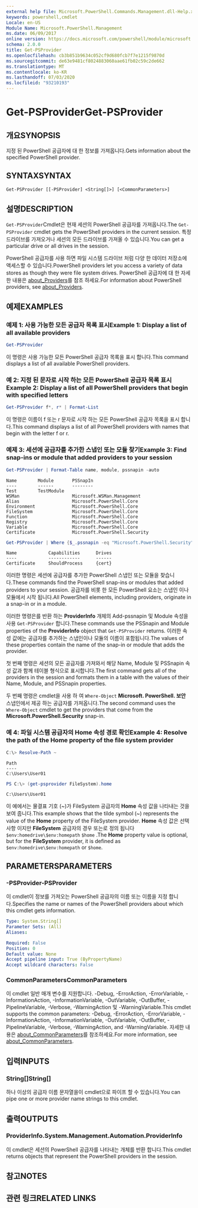 ```yaml
---
external help file: Microsoft.PowerShell.Commands.Management.dll-Help.xml
keywords: powershell,cmdlet
Locale: en-US
Module Name: Microsoft.PowerShell.Management
ms.date: 06/09/2017
online version: https://docs.microsoft.com/powershell/module/microsoft.powershell.management/get-psprovider?view=powershell-7&WT.mc_id=ps-gethelp
schema: 2.0.0
title: Get-PSProvider
ms.openlocfilehash: cb3b851b9634c052cf9d680fcb7f7e1215f9870d
ms.sourcegitcommit: de63e9481cf8024883060aae61fb02c59c2de662
ms.translationtype: MT
ms.contentlocale: ko-KR
ms.lasthandoff: 07/03/2020
ms.locfileid: "93210193"
---
```

# <span data-ttu-id="69cbf-103">Get-PSProvider</span><span class="sxs-lookup"><span data-stu-id="69cbf-103">Get-PSProvider</span></span>

## <span data-ttu-id="69cbf-104">개요</span><span class="sxs-lookup"><span data-stu-id="69cbf-104">SYNOPSIS</span></span>
<span data-ttu-id="69cbf-105">지정 된 PowerShell 공급자에 대 한 정보를 가져옵니다.</span><span class="sxs-lookup"><span data-stu-id="69cbf-105">Gets information about the specified PowerShell provider.</span></span>

## <span data-ttu-id="69cbf-106">SYNTAX</span><span class="sxs-lookup"><span data-stu-id="69cbf-106">SYNTAX</span></span>

```
Get-PSProvider [[-PSProvider] <String[]>] [<CommonParameters>]
```

## <span data-ttu-id="69cbf-107">설명</span><span class="sxs-lookup"><span data-stu-id="69cbf-107">DESCRIPTION</span></span>

<span data-ttu-id="69cbf-108">`Get-PSProvider`Cmdlet은 현재 세션의 PowerShell 공급자를 가져옵니다.</span><span class="sxs-lookup"><span data-stu-id="69cbf-108">The `Get-PSProvider` cmdlet gets the PowerShell providers in the current session.</span></span>
<span data-ttu-id="69cbf-109">특정 드라이브를 가져오거나 세션의 모든 드라이브를 가져올 수 있습니다.</span><span class="sxs-lookup"><span data-stu-id="69cbf-109">You can get a particular drive or all drives in the session.</span></span>

<span data-ttu-id="69cbf-110">PowerShell 공급자를 사용 하면 파일 시스템 드라이브 처럼 다양 한 데이터 저장소에 액세스할 수 있습니다.</span><span class="sxs-lookup"><span data-stu-id="69cbf-110">PowerShell providers let you access a variety of data stores as though they were file system drives.</span></span>
<span data-ttu-id="69cbf-111">PowerShell 공급자에 대 한 자세한 내용은 [about_Providers](../Microsoft.PowerShell.Core/About/about_Providers.md)를 참조 하세요.</span><span class="sxs-lookup"><span data-stu-id="69cbf-111">For information about PowerShell providers, see [about_Providers](../Microsoft.PowerShell.Core/About/about_Providers.md).</span></span>

## <span data-ttu-id="69cbf-112">예제</span><span class="sxs-lookup"><span data-stu-id="69cbf-112">EXAMPLES</span></span>

### <span data-ttu-id="69cbf-113">예제 1: 사용 가능한 모든 공급자 목록 표시</span><span class="sxs-lookup"><span data-stu-id="69cbf-113">Example 1: Display a list of all available providers</span></span>

```powershell
Get-PSProvider
```

<span data-ttu-id="69cbf-114">이 명령은 사용 가능한 모든 PowerShell 공급자 목록을 표시 합니다.</span><span class="sxs-lookup"><span data-stu-id="69cbf-114">This command displays a list of all available PowerShell providers.</span></span>

### <span data-ttu-id="69cbf-115">예 2: 지정 된 문자로 시작 하는 모든 PowerShell 공급자 목록 표시</span><span class="sxs-lookup"><span data-stu-id="69cbf-115">Example 2: Display a list of all PowerShell providers that begin with specified letters</span></span>

```powershell
Get-PSProvider f*, r* | Format-List
```

<span data-ttu-id="69cbf-116">이 명령은 이름이 f 또는 r 문자로 시작 하는 모든 PowerShell 공급자 목록을 표시 합니다.</span><span class="sxs-lookup"><span data-stu-id="69cbf-116">This command displays a list of all PowerShell providers with names that begin with the letter f or r.</span></span>

### <span data-ttu-id="69cbf-117">예제 3: 세션에 공급자를 추가한 스냅인 또는 모듈 찾기</span><span class="sxs-lookup"><span data-stu-id="69cbf-117">Example 3: Find snap-ins or module that added providers to your session</span></span>

```powershell
Get-PSProvider | Format-Table name, module, pssnapin -auto
```

```Output
Name        Module       PSSnapIn
----        ------       --------
Test        TestModule
WSMan                    Microsoft.WSMan.Management
Alias                    Microsoft.PowerShell.Core
Environment              Microsoft.PowerShell.Core
FileSystem               Microsoft.PowerShell.Core
Function                 Microsoft.PowerShell.Core
Registry                 Microsoft.PowerShell.Core
Variable                 Microsoft.PowerShell.Core
Certificate              Microsoft.PowerShell.Security
```

```powershell
Get-PSProvider | Where {$_.pssnapin -eq "Microsoft.PowerShell.Security"}
```

```Output
Name            Capabilities      Drives
----            ------------      ------
Certificate     ShouldProcess     {cert}
```

<span data-ttu-id="69cbf-118">이러한 명령은 세션에 공급자를 추가한 PowerShell 스냅인 또는 모듈을 찾습니다.</span><span class="sxs-lookup"><span data-stu-id="69cbf-118">These commands find the PowerShell snap-ins or modules that added providers to your session.</span></span>
<span data-ttu-id="69cbf-119">공급자를 비롯 한 모든 PowerShell 요소는 스냅인 이나 모듈에서 시작 됩니다.</span><span class="sxs-lookup"><span data-stu-id="69cbf-119">All PowerShell elements, including providers, originate in a snap-in or in a module.</span></span>

<span data-ttu-id="69cbf-120">이러한 명령은를 반환 하는 **ProviderInfo** 개체의 Add-pssnapin 및 Module 속성을 사용 `Get-PSProvider` 합니다.</span><span class="sxs-lookup"><span data-stu-id="69cbf-120">These commands use the PSSnapin and Module properties of the **ProviderInfo** object that `Get-PSProvider` returns.</span></span>
<span data-ttu-id="69cbf-121">이러한 속성 값에는 공급자를 추가하는 스냅인이나 모듈의 이름이 포함됩니다.</span><span class="sxs-lookup"><span data-stu-id="69cbf-121">The values of these properties contain the name of the snap-in or module that adds the provider.</span></span>

<span data-ttu-id="69cbf-122">첫 번째 명령은 세션의 모든 공급자를 가져와서 해당 Name, Module 및 PSSnapin 속성 값과 함께 테이블 형식으로 표시합니다.</span><span class="sxs-lookup"><span data-stu-id="69cbf-122">The first command gets all of the providers in the session and formats them in a table with the values of their Name, Module, and PSSnapin properties.</span></span>

<span data-ttu-id="69cbf-123">두 번째 명령은 cmdlet을 사용 하 여 `Where-Object` **Microsoft. PowerShell. 보안** 스냅인에서 제공 하는 공급자를 가져옵니다.</span><span class="sxs-lookup"><span data-stu-id="69cbf-123">The second command uses the `Where-Object` cmdlet to get the providers that come from the **Microsoft.PowerShell.Security** snap-in.</span></span>

### <span data-ttu-id="69cbf-124">예 4: 파일 시스템 공급자의 Home 속성 경로 확인</span><span class="sxs-lookup"><span data-stu-id="69cbf-124">Example 4: Resolve the path of the Home property of the file system provider</span></span>

```powershell
C:\> Resolve-Path ~
```

```Output
Path
----
C:\Users\User01
```

```powershell
PS C:\> (get-psprovider FileSystem).home
```

```Output
C:\Users\User01
```

<span data-ttu-id="69cbf-125">이 예에서는 물결표 기호 (~)가 FileSystem 공급자의 **Home** 속성 값을 나타내는 것을 보여 줍니다.</span><span class="sxs-lookup"><span data-stu-id="69cbf-125">This example shows that the tilde symbol (~) represents the value of the **Home** property of the FileSystem provider.</span></span>
<span data-ttu-id="69cbf-126">**Home** 속성 값은 선택 사항 이지만 **FileSystem** 공급자의 경우 또는로 정의 됩니다 `$env:homedrive\$env:homepath` `$home` .</span><span class="sxs-lookup"><span data-stu-id="69cbf-126">The **Home** property value is optional, but for the **FileSystem** provider, it is defined as `$env:homedrive\$env:homepath` or `$home`.</span></span>

## <span data-ttu-id="69cbf-127">PARAMETERS</span><span class="sxs-lookup"><span data-stu-id="69cbf-127">PARAMETERS</span></span>

### <span data-ttu-id="69cbf-128">-PSProvider</span><span class="sxs-lookup"><span data-stu-id="69cbf-128">-PSProvider</span></span>

<span data-ttu-id="69cbf-129">이 cmdlet이 정보를 가져오는 PowerShell 공급자의 이름 또는 이름을 지정 합니다.</span><span class="sxs-lookup"><span data-stu-id="69cbf-129">Specifies the name or names of the PowerShell providers about which this cmdlet gets information.</span></span>

```yaml
Type: System.String[]
Parameter Sets: (All)
Aliases:

Required: False
Position: 0
Default value: None
Accept pipeline input: True (ByPropertyName)
Accept wildcard characters: False
```

### <span data-ttu-id="69cbf-130">CommonParameters</span><span class="sxs-lookup"><span data-stu-id="69cbf-130">CommonParameters</span></span>

<span data-ttu-id="69cbf-131">이 cmdlet 일반 매개 변수를 지원합니다. -Debug, -ErrorAction, -ErrorVariable, -InformationAction, -InformationVariable, -OutVariable, -OutBuffer, -PipelineVariable, -Verbose, -WarningAction 및 -WarningVariable.</span><span class="sxs-lookup"><span data-stu-id="69cbf-131">This cmdlet supports the common parameters: -Debug, -ErrorAction, -ErrorVariable, -InformationAction, -InformationVariable, -OutVariable, -OutBuffer, -PipelineVariable, -Verbose, -WarningAction, and -WarningVariable.</span></span> <span data-ttu-id="69cbf-132">자세한 내용은 [about_CommonParameters](../Microsoft.PowerShell.Core/About/about_CommonParameters.md)를 참조하세요.</span><span class="sxs-lookup"><span data-stu-id="69cbf-132">For more information, see [about_CommonParameters](../Microsoft.PowerShell.Core/About/about_CommonParameters.md).</span></span>

## <span data-ttu-id="69cbf-133">입력</span><span class="sxs-lookup"><span data-stu-id="69cbf-133">INPUTS</span></span>

### <span data-ttu-id="69cbf-134">String[]</span><span class="sxs-lookup"><span data-stu-id="69cbf-134">String[]</span></span>

<span data-ttu-id="69cbf-135">하나 이상의 공급자 이름 문자열을이 cmdlet으로 파이프 할 수 있습니다.</span><span class="sxs-lookup"><span data-stu-id="69cbf-135">You can pipe one or more provider name strings to this cmdlet.</span></span>

## <span data-ttu-id="69cbf-136">출력</span><span class="sxs-lookup"><span data-stu-id="69cbf-136">OUTPUTS</span></span>

### <span data-ttu-id="69cbf-137">ProviderInfo.</span><span class="sxs-lookup"><span data-stu-id="69cbf-137">System.Management.Automation.ProviderInfo</span></span>

<span data-ttu-id="69cbf-138">이 cmdlet은 세션의 PowerShell 공급자를 나타내는 개체를 반환 합니다.</span><span class="sxs-lookup"><span data-stu-id="69cbf-138">This cmdlet returns objects that represent the PowerShell providers in the session.</span></span>

## <span data-ttu-id="69cbf-139">참고</span><span class="sxs-lookup"><span data-stu-id="69cbf-139">NOTES</span></span>

## <span data-ttu-id="69cbf-140">관련 링크</span><span class="sxs-lookup"><span data-stu-id="69cbf-140">RELATED LINKS</span></span>
